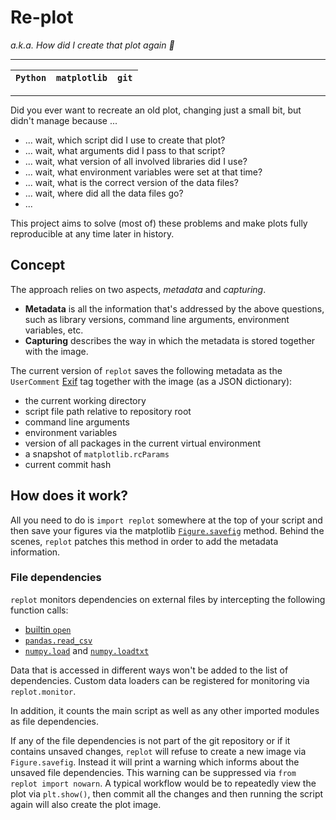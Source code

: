 # Re-plot

*a.k.a. How did I create that plot again 🤔*

-----

| `Python` | `matplotlib` | `git` |
|----------|--------------|-------|

-----

Did you ever want to recreate an old plot, changing just a small bit, but didn't manage because ...

* ... wait, which script did I use to create that plot?
* ... wait, what arguments did I pass to that script?
* ... wait, what version of all involved libraries did I use?
* ... wait, what environment variables were set at that time?
* ... wait, what is the correct version of the data files?
* ... wait, where did all the data files go?
* ...

This project aims to solve (most of) these problems and make plots fully reproducible at any time later in history.

## Concept

The approach relies on two aspects, *metadata* and *capturing*.

* **Metadata** is all the information that's addressed by the above questions, such as library versions, command line arguments, environment variables, etc.
* **Capturing** describes the way in which the metadata is stored together with the image.

The current version of `replot` saves the following metadata as the `UserComment` [Exif](https://en.wikipedia.org/wiki/Exif) tag together with the image (as a JSON dictionary):

* the current working directory
* script file path relative to repository root
* command line arguments
* environment variables
* version of all packages in the current virtual environment
* a snapshot of `matplotlib.rcParams`
* current commit hash

## How does it work?

All you need to do is `import replot` somewhere at the top of your script and then save your figures via the matplotlib [`Figure.savefig`](https://matplotlib.org/stable/api/figure_api.html#matplotlib.figure.Figure.savefig) method. Behind the scenes, `replot` patches this method in order to add the metadata information.

### File dependencies

`replot` monitors dependencies on external files by intercepting the following function calls:

* [builtin `open`](https://docs.python.org/3/library/functions.html#open)
* [`pandas.read_csv`](https://pandas.pydata.org/docs/reference/api/pandas.read_csv.html)
* [`numpy.load`](https://numpy.org/doc/stable/reference/generated/numpy.load.html) and [`numpy.loadtxt`](https://numpy.org/doc/stable/reference/generated/numpy.loadtxt.html)

Data that is accessed in different ways won't be added to the list of dependencies. Custom data loaders can be registered for monitoring via `replot.monitor`.

In addition, it counts the main script as well as any other imported modules as file dependencies.

If any of the file dependencies is not part of the git repository or if it contains unsaved changes, `replot` will refuse to create a new image via `Figure.savefig`. Instead it will print a warning which informs about the unsaved file dependencies. This warning can be suppressed via `from replot import nowarn`. A typical workflow would be to repeatedly view the plot via `plt.show()`, then commit all the changes and then running the script again will also create the plot image.
